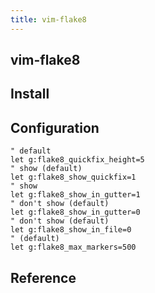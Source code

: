 ```yaml
---
title: vim-flake8
---
```


## vim-flake8

## Install


## Configuration

```vim
" default
let g:flake8_quickfix_height=5
" show (default)
let g:flake8_show_quickfix=1
" show
let g:flake8_show_in_gutter=1
" don't show (default)
let g:flake8_show_in_gutter=0
" don't show (default)
let g:flake8_show_in_file=0
" (default)
let g:flake8_max_markers=500
```

## Reference
